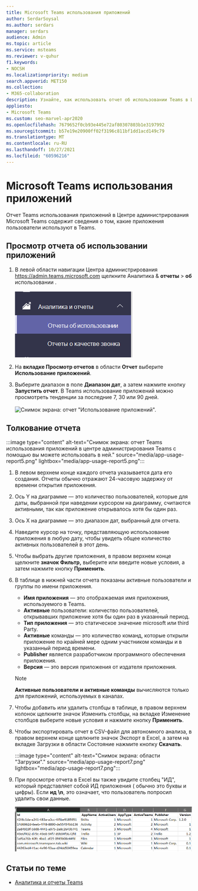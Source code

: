 ```yaml
---
title: Microsoft Teams использования приложений
author: SerdarSoysal
ms.author: serdars
manager: serdars
audience: Admin
ms.topic: article
ms.service: msteams
ms.reviewer: v-quhur
f1.keywords:
- NOCSH
ms.localizationpriority: medium
search.appverid: MET150
ms.collection:
- M365-collaboration
description: Узнайте, как использовать отчет об использовании Teams в Центре администрирования Microsoft Teams приложений.
appliesto:
- Microsoft Teams
ms.custom: seo-marvel-apr2020
ms.openlocfilehash: 7679652f0cb93e445e72af80307803b1e3197992
ms.sourcegitcommit: b57e19e20900ff02f3196c811bf1dd1acd149c79
ms.translationtype: MT
ms.contentlocale: ru-RU
ms.lasthandoff: 10/27/2021
ms.locfileid: "60596216"
---
```

# <a name="microsoft-teams-app-usage-report"></a>Microsoft Teams использования приложений

Отчет Teams использования приложений в Центре администрирования Microsoft Teams содержит сведения о том, какие приложения пользователи используют в Teams.  

## <a name="view-the-app-usage-report"></a>Просмотр отчета об использовании приложений

1. В левой области навигации Центра администрирования <https://admin.teams.microsoft.com> щелкните Аналитика & **отчеты**  >  **об** использовании .<br><br>![Снимок экрана: пункт меню "Отчеты об использовании".](media/app-usage-report1.png "Снимок экрана: пункт меню &quot;Отчеты об использовании&quot;.")
2. На **вкладке Просмотр отчетов** в области **Отчет** выберите **Использование приложений**.

3. Выберите диапазон в поле **Диапазон дат**, а затем нажмите кнопку **Запустить отчет**. В Teams использование приложений можно просмотреть тенденции за последние 7, 30 или 90 дней.<br><br>![Снимок экрана: отчет "Использование приложений".](media/app-usage-report2.png "Снимок экрана: отчет &quot;Использование приложений&quot;.")


## <a name="interpret-the-report"></a>Толкование отчета

:::image type="content" alt-text="Снимок экрана: отчет Teams использования приложений в центре администрирования Teams с помощью вы можете использовать в ней." source="media/app-usage-report5.png" lightbox="media/app-usage-report5.png":::

1. В левом верхнем конце каждого отчета указывается дата его создания. Отчеты обычно отражают 24-часовую задержку от времени открытия приложения.

2. Ось Y на диаграмме — это количество пользователей, которые для даты, выбранной при наведении курсором на диаграмму, считаются активными, так как приложение открывалось хотя бы один раз.

3. Ось X на диаграмме — это диапазон дат, выбранный для отчета.

4. Наведите курсор на точку, представляющую использование приложения в любую дату, чтобы увидеть общее количество активных пользователей в этот день.

5. Чтобы выбрать другие приложения, в правом верхнем конце щелкните **значок Фильтр,** выберите или введите новые условия, а затем нажмите кнопку **Применить**.

6. В таблице в нижней части отчета показаны активные пользователи и группы по имени приложения.

   - **Имя приложения** — это отображаемая имя приложения, используемого в Teams.
   - **Активные** пользователи: количество пользователей, открывавших приложение хотя бы один раз в указанный период.
   - **Тип приложения** — это статическое значение microsoft или third Party.
   - **Активные** команды — это количество команд, которые открыли приложение по крайней мере одним участником команды и в указанный период времени.
   - **Publisher** является разработчиком программного обеспечения приложения.
   - **Версия** — это версия приложения от издателя приложения.

   > [!NOTE]
   > **Активные пользователи** **и активные команды** вычисляются только для приложений, используемых в каналах.

7. Чтобы добавить или удалить столбцы в таблице, в  правом верхнем колонок  щелкните значок Изменить столбцы, на вкладке Изменение столбцов выберите новые условия и нажмите кнопку **Применить**.

8. Чтобы экспортировать отчет в CSV-файл для автономного анализа,  в правом верхнем конце щелкните значок Экспорт в Excel, а затем на вкладке Загрузки в области Состояние нажмите кнопку **Скачать**. 

   :::image type="content" alt-text="Снимок экрана: области "Загрузки"." source="media/app-usage-report7.png" lightbox="media/app-usage-report7.png":::

9. При просмотре отчета в Excel вы также увидите столбец "ИД", который представляет собой ИД приложения ( обычно это буквы и цифры).  Если **ид** **\n**, это означает, что пользователь попросил удалить свои данные.

   ![Снимок экрана: Excel отчета.](media/app-usage-report8.png "Снимок экрана: Excel отчета.")

## <a name="related-topics"></a>Статьи по теме

- [Аналитика и отчеты Teams](teams-reporting-reference.md)
